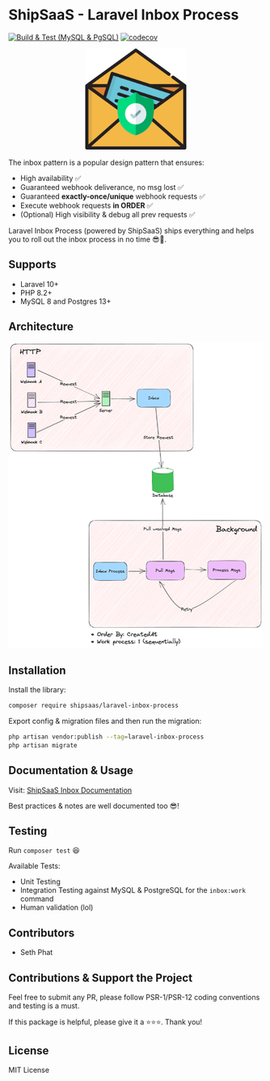 # ShipSaaS - Laravel Inbox Process

[![Build & Test (MySQL & PgSQL)](https://github.com/shipsaas/laravel-inbox-process/actions/workflows/build.yml/badge.svg)](https://github.com/shipsaas/laravel-inbox-process/actions/workflows/build.yml)
[![codecov](https://codecov.io/gh/shipsaas/laravel-inbox-process/graph/badge.svg?token=3Z1X9S69C4)](https://codecov.io/gh/shipsaas/laravel-inbox-process)

<p align="center">
<img src=".github/logo.png" width="200">
</p>

The inbox pattern is a popular design pattern that ensures:

- High availability ✅
- Guaranteed webhook deliverance, no msg lost ✅
- Guaranteed **exactly-once/unique** webhook requests ✅
- Execute webhook requests **in ORDER** ✅
- (Optional) High visibility & debug all prev requests ✅

Laravel Inbox Process (powered by ShipSaaS) ships everything and 
helps you to roll out the inbox process in no time 😎🚀.

## Supports
- Laravel 10+
- PHP 8.2+
- MySQL 8 and Postgres 13+

## Architecture

![ShipSaaS - Laravel Inbox Process](./.github/arch.png)

## Installation

Install the library:

```bash
composer require shipsaas/laravel-inbox-process
```

Export config & migration files and then run the migration:

```bash
php artisan vendor:publish --tag=laravel-inbox-process
php artisan migrate
```

## Documentation & Usage

Visit: [ShipSaaS Inbox Documentation](https://inbox.shipsaas.tech)

Best practices & notes are well documented too 😎!

## Testing

Run `composer test` 😆

Available Tests:

- Unit Testing
- Integration Testing against MySQL & PostgreSQL for the `inbox:work` command
- Human validation (lol)

## Contributors
- Seth Phat

## Contributions & Support the Project

Feel free to submit any PR, please follow PSR-1/PSR-12 coding conventions and testing is a must.

If this package is helpful, please give it a ⭐️⭐️⭐️. Thank you!

## License
MIT License
